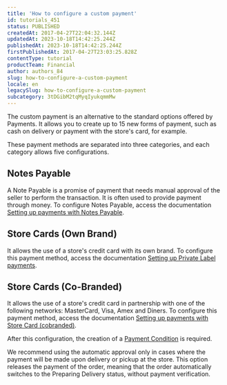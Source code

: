 ```yaml
---
title: 'How to configure a custom payment'
id: tutorials_451
status: PUBLISHED
createdAt: 2017-04-27T22:04:32.144Z
updatedAt: 2023-10-18T14:42:25.244Z
publishedAt: 2023-10-18T14:42:25.244Z
firstPublishedAt: 2017-04-27T23:03:25.828Z
contentType: tutorial
productTeam: Financial
author: authors_84
slug: how-to-configure-a-custom-payment
locale: en
legacySlug: how-to-configure-a-custom-payment
subcategory: 3tDGibM2tqMyqIyukqmmMw
---
```


The custom payment is an alternative to the standard options offered by Payments. It allows you to create up to 15 new forms of payment, such as cash on delivery or payment with the store's card, for example.

These payment methods are separated into three categories, and each category allows five configurations.

## Notes Payable

A Note Payable is a promise of payment that needs manual approval of the seller to perform the transaction. It is often used to provide payment through money. To configure Notes Payable, access the documentation [Setting up payments with Notes Payable](https://help.vtex.com/en/tutorial/setting-up-payments-with-notes-payable).

## Store Cards (Own Brand)

It allows the use of a store's credit card with its own brand. To configure this payment method, access the documentation [Setting up Private Label payments](https://help.vtex.com/en/tutorial/setting-up-private-label-payments).

## Store Cards (Co-Branded)

It allows the use of a store's credit card in partnership with one of the following networks: MasterCard, Visa, Amex and Diners. To configure this payment method, access the documentation [Setting up payments with Store Card (cobranded)](https://help.vtex.com/en/tutorial/setting-up-payments-with-store-card-cobranded).

After this configuration, the creation of a [Payment Condition](https://help.vtex.com/en/tutorial/how-to-configure-payment-conditions) is required.

<div class="alert alert-warning">
We recommend using the automatic approval only in cases where the payment will be made upon delivery or pickup at the store. This option releases the payment of the order, meaning that the order automatically switches to the Preparing Delivery status, without payment verification.
  </div>

